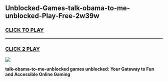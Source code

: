 
## Unblocked-Games-talk-obama-to-me-unblocked-Play-Free-2w39w
<h3>
<a href="https://premium76.site?title=talk-obama-to-me-unblocked&ref=18A1">CLICK TO PLAY</a></h3>
<hr>

<h3>
<a href="https://premium76.site?title=talk-obama-to-me-unblocked&ref=18A1">CLICK 2 PLAY</a>
  
</h3>

<a href="https://premium76.site?title=talk-obama-to-me-unblocked&ref=18A1"><img src="https://clearcache.store/games.png"></a>


**talk-obama-to-me-unblocked games unblocked: Your Gateway to Fun and Accessible Online Gaming**
